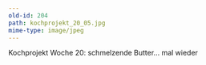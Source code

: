 ```yaml
---
old-id: 204
path: kochprojekt_20_05.jpg
mime-type: image/jpeg
---
```

Kochprojekt Woche 20:
schmelzende Butter... mal wieder

